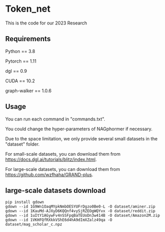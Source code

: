 # Token_net
This is the code for our 2023 Research

## Requirements
Python == 3.8

Pytorch == 1.11

dgl == 0.9

CUDA == 10.2

graph-walker == 1.0.6

## Usage

You can run each command in "commands.txt".

You could change the hyper-parameters of NAGphormer if necessary.

Due to the space limitation, we only provide several small datasets in the "dataset" folder.

For small-scale datasets, you can download them from https://docs.dgl.ai/tutorials/blitz/index.html.

For large-scale datasets, you can download them from https://github.com/wzfhaha/GRAND-plus.

## large-scale datasets download
```
pip install gdown
gdown --id 1G9Wn1OaqMYpkNmbOESYUFrDgzo0Be0-L -O dataset/aminer.zip
gdown --id 1KauMd-AJXyD6KQQnf4vySjRZEOgWQYvx -O dataset/reddit.zip
gdown --id 1uItY1AGywFv4nSSFpqBaTEUoDn3w414B -O dataset/Amazon2M.zip
gdown --id 1VKHFQfRXkkVShE6d4hA9dImXZalz49qa -O dataset/mag_scholar_c.npz
```